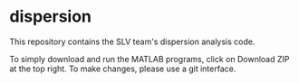 # dispersion
This repository contains the SLV team's dispersion analysis code.

To simply download and run the MATLAB programs, click on Download ZIP at the top right. To make changes, please use a git interface.
